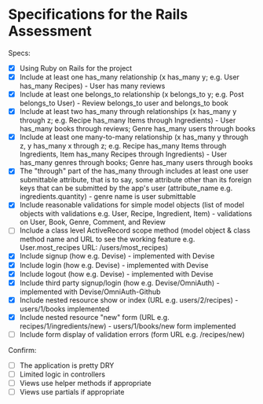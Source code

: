 # Specifications for the Rails Assessment

Specs:
- [x] Using Ruby on Rails for the project
- [x] Include at least one has_many relationship (x has_many y; e.g. User has_many Recipes) - User has many reviews
- [x] Include at least one belongs_to relationship (x belongs_to y; e.g. Post belongs_to User) - Review belongs_to user and belongs_to book
- [x] Include at least two has_many through relationships (x has_many y through z; e.g. Recipe has_many Items through Ingredients) - User has_many books through reviews; Genre has_many users through books
- [x] Include at least one many-to-many relationship (x has_many y through z, y has_many x through z; e.g. Recipe has_many Items through Ingredients, Item has_many Recipes through Ingredients) - User has_many genres through books; Genre has_many users through books
- [x] The "through" part of the has_many through includes at least one user submittable attribute, that is to say, some attribute other than its foreign keys that can be submitted by the app's user (attribute_name e.g. ingredients.quantity) - genre name is user submittable
- [x] Include reasonable validations for simple model objects (list of model objects with validations e.g. User, Recipe, Ingredient, Item) - validations on User, Book, Genre, Comment, and Review
- [ ] Include a class level ActiveRecord scope method (model object & class method name and URL to see the working feature e.g. User.most_recipes URL: /users/most_recipes)
- [x] Include signup (how e.g. Devise) - implemented with Devise
- [x] Include login (how e.g. Devise) - implemented with Devise
- [x] Include logout (how e.g. Devise) - implemented with Devise
- [x] Include third party signup/login (how e.g. Devise/OmniAuth) - implemented with Devise/OmniAuth-Github
- [x] Include nested resource show or index (URL e.g. users/2/recipes) - users/1/books implemented
- [x] Include nested resource "new" form (URL e.g. recipes/1/ingredients/new) - users/1/books/new form implemented
- [ ] Include form display of validation errors (form URL e.g. /recipes/new)

Confirm:
- [ ] The application is pretty DRY
- [ ] Limited logic in controllers
- [ ] Views use helper methods if appropriate
- [ ] Views use partials if appropriate